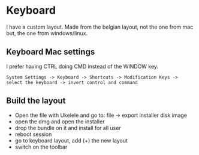 # Keyboard

I have a custom layout. Made from the belgian layout, not the one from mac but, the one from windows/linux.

## Keyboard Mac settings

I prefer having CTRL doing CMD instead of the WINDOW key.

```
System Settings -> Keyboard -> Shortcuts -> Modification Keys -> select the keyboard -> invert control and command
```


## Build the layout

- Open the file with Ukelele and go to: file -> export installer disk image
- open the dmg and open the installer
- drop the bundle on it and install for all user
- reboot session
- go to keyboard layout, add (+) the new layout
- switch on the toolbar

